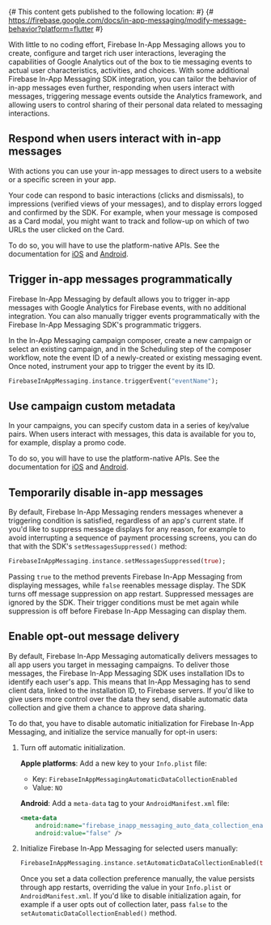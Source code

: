 {# This content gets published to the following location:                                       #}
{#   https://firebase.google.com/docs/in-app-messaging/modify-message-behavior?platform=flutter #}

With little to no coding effort, Firebase In-App Messaging allows you to create,
configure and target rich user interactions, leveraging
the capabilities of Google Analytics out of the box
to tie messaging events to actual user characteristics, activities, and choices.
With some additional Firebase In-App Messaging SDK integration, you can tailor
the behavior of in-app messages even further, responding when users interact
with messages, triggering message events outside the Analytics
framework, and allowing users to control sharing of their personal data related
to messaging interactions.

## Respond when users interact with in-app messages

With actions you can use your in-app messages to direct users to a
website or a specific screen in your app.

Your code can respond to basic interactions (clicks and dismissals), to
impressions (verified views of your messages), and to display errors logged and
confirmed by the SDK. For example, when your message is composed as a Card
modal, you might want to track and follow-up on which of two URLs the user
clicked on the Card.

To do so, you will have to use the platform-native APIs.
See the documentation for [iOS](/docs/in-app-messaging/modify-message-behavior?platform=ios#respond_when_users_interact_with_in-app_messages)
and [Android](/docs/in-app-messaging/modify-message-behavior?platform=android#respond_when_users_interact_with_in-app_messages).

## Trigger in-app messages programmatically

Firebase In-App Messaging by default allows you to trigger in-app messages with
Google Analytics for Firebase events, with no additional integration. You can
also manually trigger events programmatically with the Firebase In-App Messaging SDK's
programmatic triggers.

In the In-App Messaging campaign composer, create a new campaign or select an
existing campaign, and in the Scheduling step of the composer workflow, note the
event ID of a newly-created or existing messaging event. Once noted, instrument
your app to trigger the event by its ID.

```dart
FirebaseInAppMessaging.instance.triggerEvent("eventName");
```

## Use campaign custom metadata

In your campaigns, you can specify custom data in a series of key/value pairs.
When users interact with messages, this data is available for you to, for example,
display a promo code.

To do so, you will have to use the platform-native APIs.
See the documentation for [iOS](/docs/in-app-messaging/modify-message-behavior?platform=ios#use_campaign_custom_metadata)
and [Android](/docs/in-app-messaging/modify-message-behavior?platform=android#use_campaign_custom_metadata).


## Temporarily disable in-app messages

By default, Firebase In-App Messaging renders messages whenever a triggering
condition is satisfied, regardless of an app's current state. If you'd like to
suppress message displays for any reason, for example to avoid interrupting a
sequence of payment processing screens, you can do that with the SDK's
`setMessagesSuppressed()` method:

```dart
FirebaseInAppMessaging.instance.setMessagesSuppressed(true);
```

Passing `true` to the method prevents Firebase In-App Messaging from displaying
messages, while `false` reenables message display. The SDK turns off message
suppression on app restart. Suppressed messages are ignored by the SDK. Their
trigger conditions must be met again while suppression is off before Firebase
In-App Messaging can display them.

## Enable opt-out message delivery

By default, Firebase In-App Messaging automatically delivers messages to all app users you target
in messaging campaigns. To deliver those messages, the Firebase In-App Messaging SDK uses
installation IDs to identify each user's app. This means
that In-App Messaging has to send client data, linked to the
installation ID, to Firebase servers. If you'd like to give users
more control over the data they send, disable automatic data collection and give
them a chance to approve data sharing.

To do that, you have to disable automatic initialization for Firebase In-App Messaging, and
initialize the service manually for opt-in users:

1.  Turn off automatic initialization.

    **Apple platforms**: Add a new key to your `Info.plist` file:

    - Key: `FirebaseInAppMessagingAutomaticDataCollectionEnabled`
    - Value: `NO`

    **Android**: Add a `meta-data` tag to your `AndroidManifest.xml` file:

    ```xml
    <meta-data
        android:name="firebase_inapp_messaging_auto_data_collection_enabled"
        android:value="false" />
    ```

1.  Initialize Firebase In-App Messaging for selected users manually:

    ```dart
    FirebaseInAppMessaging.instance.setAutomaticDataCollectionEnabled(true);
    ```

    Once you set a data collection preference manually, the value persists
    through app restarts, overriding the value in your `Info.plist` or
    `AndroidManifest.xml`. If you'd like to disable initialization again, for
    example if a user opts out of collection later, pass `false` to the
    `setAutomaticDataCollectionEnabled()` method.
